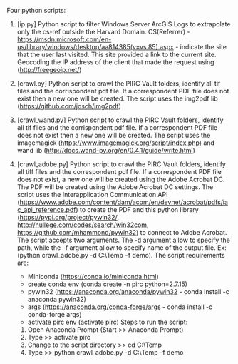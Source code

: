 Four python scripts:

1. [ip.py] Python script to filter Windows Server ArcGIS Logs to extrapolate only the cs-ref
outside the Harvard Domain. CS(Referrer) - https://msdn.microsoft.com/en-us/library/windows/desktop/aa814385(v=vs.85).aspx - indicate
the site that the user last visited. This site provided a link to the current site. 
Geocoding the IP address of the client that made the request using (http://freegeoip.net/)

2. [crawl.py] Python script to crawl the PIRC Vault folders, identify all tif files and the corrispondent pdf file. If a correspondent 
PDF file does not exist then a new one will be created. The script uses the img2pdf lib (https://github.com/josch/img2pdf)

3. [crawl_wand.py] Python script to crawl the PIRC Vault folders, identify all tif files and the corrispondent pdf file. If a correspondent 
PDF file does not exist then a new one will be created. The script uses the imagemagick (https://www.imagemagick.org/script/index.php) 
and wand lib (http://docs.wand-py.org/en/0.4.1/guide/write.html)

4. [crawl_adobe.py] Python script to crawl the PIRC Vault folders, identify all tiff files and the correspondent pdf file. If a correspondent PDF file does not exist, a new one will be created using the Adobe Acrobat DC. The PDF will be created using the Adobe Acrobat DC settings. The script uses the Interapplication Communication API (https://www.adobe.com/content/dam/acom/en/devnet/acrobat/pdfs/iac_api_reference.pdf) to create the PDF and this python library (https://pypi.org/project/pywin32/, http://nullege.com/codes/search/win32com, https://github.com/mhammond/pywin32) to connect to Adobe Acrobat.
The script accepts two arguments. The -d argument allow to specify the path, while the –f argument allow to specify name of the output file. Ex: (python crawl_adobe.py -d C:\Temp –f demo). The script requirements are:
	* Miniconda (https://conda.io/miniconda.html)
	* create conda env (conda create -n pirc python=2.7.15)
	* pywin32 (https://anaconda.org/anaconda/pywin32 - conda install -c anaconda pywin32)
	* args (https://anaconda.org/conda-forge/args - conda install -c conda-forge args)
	* activate pirc env (activate pirc)
Steps to run the script:
	1. Open Anaconda Prompt (Start >> Anaconda Prompt)
	2. Type >> activate pirc
	3. Change to the script directory >> cd C:\Temp
	4. Type >> python crawl_adobe.py -d C:\Temp –f demo




 